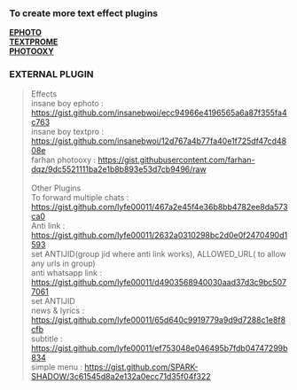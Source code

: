 ### To create more text effect plugins
[**EPHOTO**](https://gist.github.com/lyfe00011/a497eba97dd1e82d8fa43c81cbf0fca8)<br>
[**TEXTPROME**](https://gist.github.com/lyfe00011/2ef095df8c0eb2a9ce8dbae51c16fe3e)<br>
[**PHOTOOXY**](https://gist.github.com/lyfe00011/6834e168d53f0c9afb8497b0dc36d57f)<br>

### EXTERNAL PLUGIN
> Effects <br>
insane boy ephoto  : https://gist.github.com/insanebwoi/ecc94966e4196565a6a87f355fa4c763<br>
insane boy textpro : https://gist.github.com/insanebwoi/12d767a4b77fa40e1f725df47cd4808e<br>
farhan photooxy    : https://gist.githubusercontent.com/farhan-dqz/9dc5521111ba2e1b8b893e53d7cb9496/raw <br><br>
> Other Plugins<br>
 To forward multiple chats : https://gist.github.com/lyfe00011/467a2e45f4e36b8bb4782ee8da573ca0 <br>
 Anti link : https://gist.github.com/lyfe00011/2632a0310298bc2d0e0f2470490d1593 <br>
 set ANTIJID(group jid where anti link works), ALLOWED_URL( to allow any urls in group)<br>
 anti whatsapp link : https://gist.github.com/lyfe00011/d4903568940030aad37d3c9bc5077061 <br>
 set ANTIJID <br>
 news & lyrics : https://gist.github.com/lyfe00011/65d640c9919779a9d9d7288c1e8f8cfb <br>
 subtitle : https://gist.github.com/lyfe00011/ef753048e046495b7fdb04747299b834 <br>
 simple menu : https://gist.github.com/SPARK-SHADOW/3c61545d8a2e132a0ecc71d35f04f322